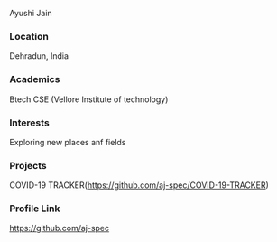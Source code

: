 Ayushi Jain

### Location
Dehradun, India

### Academics
Btech CSE (Vellore Institute of technology)

### Interests
Exploring new places anf fields

### Projects
COVID-19 TRACKER(https://github.com/aj-spec/COVID-19-TRACKER)

### Profile Link
https://github.com/aj-spec